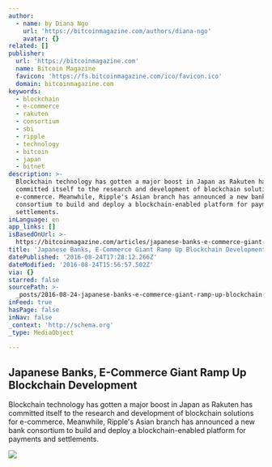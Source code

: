 ```yaml
---
author:
  - name: by Diana Ngo
    url: 'https://bitcoinmagazine.com/authors/diana-ngo'
    avatar: {}
related: []
publisher:
  url: 'https://bitcoinmagazine.com'
  name: Bitcoin Magazine
  favicon: 'https://fs.bitcoinmagazine.com/ico/favicon.ico'
  domain: bitcoinmagazine.com
keywords:
  - blockchain
  - e-commerce
  - rakuten
  - consortium
  - sbi
  - ripple
  - technology
  - bitcoin
  - japan
  - bitnet
description: >-
  Blockchain technology has gotten a major boost in Japan as Rakuten has
  committed itself to the research and development of blockchain solutions for
  e-commerce. Meanwhile, Ripple's Asian branch has announced a new bank
  consortium to build and deploy a blockchain-enabled platform for payments and
  settlements.
inLanguage: en
app_links: []
isBasedOnUrl: >-
  https://bitcoinmagazine.com/articles/japanese-banks-e-commerce-giant-ramp-up-blockchain-development-1472050718
title: 'Japanese Banks, E-Commerce Giant Ramp Up Blockchain Development'
datePublished: '2016-08-24T17:28:12.266Z'
dateModified: '2016-08-24T15:56:57.502Z'
via: {}
starred: false
sourcePath: >-
  _posts/2016-08-24-japanese-banks-e-commerce-giant-ramp-up-blockchain-developm.md
inFeed: true
hasPage: false
inNav: false
_context: 'http://schema.org'
_type: MediaObject

---
```

<article style=""><h1>Japanese Banks, E-Commerce Giant Ramp Up Blockchain Development</h1><p>Blockchain technology has gotten a major boost in Japan as Rakuten has committed itself to the research and development of blockchain solutions for e-commerce. Meanwhile, Ripple's Asian branch has announced a new bank consortium to build and deploy a blockchain-enabled platform for payments and settlements.</p><img src="https://fs.bitcoinmagazine.com/img/articles/japanese-banks-e-commerce-giant-ramp-up-blockchain-development.jpg" /></article>